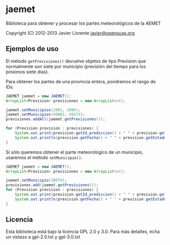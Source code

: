 jaemet
======

Biblioteca para obtener y procesar los partes meteorológicos de la AEMET

Copyright (C) 2012-2013 Javier Llorente <javier@opensuse.org>






Ejemplos de uso
---------------

El método `getPrevisiones()` devuelve objetos de tipo Prevision que normalmente son 
siete por municipio (previsión del tiempo para los próximos siete días).

Para obtener los partes de una provincia entera, pondremos el rango de IDs.
```java
JAEMET jaemet = new JAEMET();
ArrayList<Prevision> previsiones = new ArrayList<>();

jaemet.setMunicipios(2001, 2086);
jaemet.setMunicipios(49002, 49275);
previsiones.addAll(jaemet.getPrevisiones());

for (Prevision prevision : previsiones) {
	System.out.print(prevision.getId_prediccion() + " " + prevision.getId() + " " + prevision.getMunicipio() + " ");
	System.out.println(prevision.getFecha() + " " + prevision.getEstado_cielo() + " " + prevision.getT_max() + "C " + prevision.getT_min() + "C");
}
```

Si sólo queremos obtener el parte meteorológico de un municipio, usaremos el método `setMunicipio()`.
```java
JAEMET jaemet = new JAEMET();
ArrayList<Prevision> previsiones = new ArrayList<>();

jaemet.setMunicipio(28079);
previsiones.add(jaemet.getPrevisiones());
for (Prevision prevision : previsiones) {
	System.out.print(prevision.getId_prediccion() + " " + prevision.getId() + " " + prevision.getMunicipio() + " ");
	System.out.println(prevision.getFecha() + " " + prevision.getEstado_cielo() + " " + prevision.getT_max() + "C " + prevision.getT_min() + "C");
}

```



Licencia
--------
Esta biblioteca está bajo la licencia GPL 2.0 y 3.0. 
Para más detalles, echa un vistazo a gpl-2.0.txt y gpl-3.0.txt 


